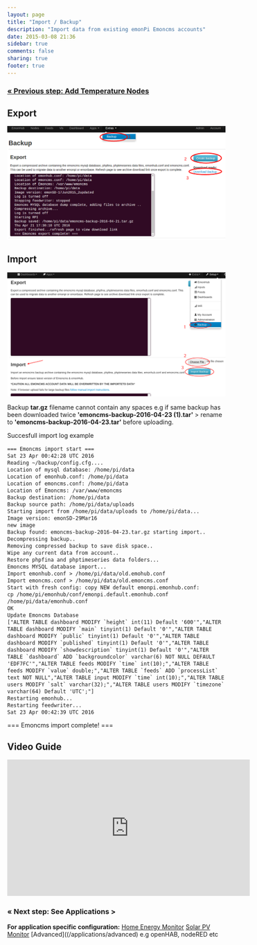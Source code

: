 ```yaml
---
layout: page
title: "Import / Backup"
description: "Import data from existing emonPi Emoncms accounts"
date: 2015-03-08 21:36
sidebar: true
comments: false
sharing: true
footer: true
---
```


### [&laquo; Previous step: Add Temperature Nodes](/setup/emonth/)


## Export

![backup old data](/images/setup/low-write-17june15-backup.png)

## Import

![Import](/images/setup/import1.png)

<p class='note warning'>
Backup <b>tar.gz</b> filename cannot contain any spaces e.g if same backup has been downloaded twice <b>'emoncms-backup-2016-04-23 (1).tar'</b> > rename to <b>'emoncms-backup-2016-04-23.tar'</b> before uploading.
</p>

Succesfull import log example

```console
=== Emoncms import start ===
Sat 23 Apr 00:42:28 UTC 2016
Reading ~/backup/config.cfg....
Location of mysql database: /home/pi/data
Location of emonhub.conf: /home/pi/data
Location of emoncms.conf: /home/pi/data
Location of Emoncms: /var/www/emoncms
Backup destination: /home/pi/data
Backup source path: /home/pi/data/uploads
Starting import from /home/pi/data/uploads to /home/pi/data...
Image version: emonSD-29Mar16
new image
Backup found: emoncms-backup-2016-04-23.tar.gz starting import..
Decompressing backup..
Removing compressed backup to save disk space..
Wipe any current data from account..
Restore phpfina and phptimeseries data folders...
Emoncms MYSQL database import...
Import emonhub.conf > /home/pi/data/old.emohub.conf
Import emoncms.conf > /home/pi/data/old.emoncms.conf
Start with fresh config: copy NEW default emonpi.emonhub.conf:
cp /home/pi/emonhub/conf/emonpi.default.emonhub.conf /home/pi/data/emonhub.conf
OK
Update Emoncms Database
["ALTER TABLE dashboard MODIFY `height` int(11) Default '600'","ALTER TABLE dashboard MODIFY `main` tinyint(1) Default '0'","ALTER TABLE dashboard MODIFY `public` tinyint(1) Default '0'","ALTER TABLE dashboard MODIFY `published` tinyint(1) Default '0'","ALTER TABLE dashboard MODIFY `showdescription` tinyint(1) Default '0'","ALTER TABLE `dashboard` ADD `backgroundcolor` varchar(6) NOT NULL DEFAULT 'EDF7FC'","ALTER TABLE feeds MODIFY `time` int(10);","ALTER TABLE feeds MODIFY `value` double;","ALTER TABLE `feeds` ADD `processList` text NOT NULL","ALTER TABLE input MODIFY `time` int(10);","ALTER TABLE users MODIFY `salt` varchar(32);","ALTER TABLE users MODIFY `timezone` varchar(64) Default 'UTC';"]
Restarting emonhub...
Restarting feedwriter...
Sat 23 Apr 00:42:39 UTC 2016
```

=== Emoncms import complete! ===
## Video Guide

<div class='videoWrapper'>
<iframe width="560" height="315" src="https://www.youtube.com/embed/5U_tOlsWjXM" frameborder="0" allowfullscreen></iframe>


### &laquo; Next step: See Applications >

**For application specific configuration:**
[Home Energy Monitor](/applications/home-energy/)
[Solar PV Monitor](/applications/solar-pv/)
[Advanced]((/applications/advanced) e.g openHAB, nodeRED etc
